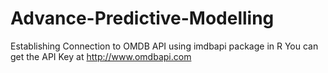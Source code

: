 # Advance-Predictive-Modelling
Establishing Connection to OMDB API using imdbapi package in R
You can get the API Key at http://www.omdbapi.com
